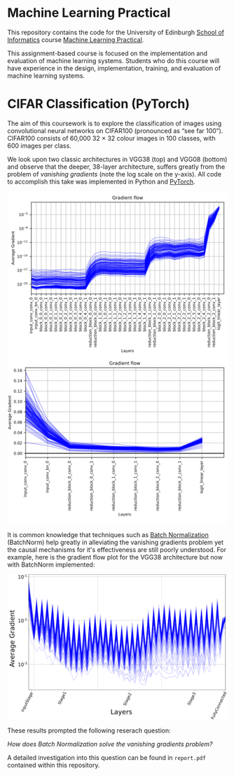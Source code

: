 # Machine Learning Practical

This repository contains the code for the University of Edinburgh [School of Informatics](http://www.inf.ed.ac.uk) course [Machine Learning Practical](http://www.inf.ed.ac.uk/teaching/courses/mlp/).

This assignment-based course is focused on the implementation and evaluation of machine learning systems. Students who do this course will have experience in the design, implementation, training, and evaluation of machine learning systems.

# CIFAR Classification (PyTorch)
The aim of this coursework is to explore the classification of images using convolutional neural networks on CIFAR100 (pronounced as “see far 100”). CIFAR100 consists of 60,000 32 × 32 colour images in 100 classes, with 600 images per class. 

We look upon two classic architectures in VGG38 (top) and VGG08 (bottom) and observe that the deeper, 38-layer architecture, suffers greatly from the problem of *vanishing gradients* (note the log scale on the y-axis). All code to accomplish this take was implemented in Python and [PyTorch](https://pytorch.org/).

![](images/vgg38_grads-1.png)
![](images/vgg08_grads-1.png)

It is common knowledge that techniques such as [Batch Normalization](https://arxiv.org/pdf/1502.03167v3.pdf) (BatchNorm) help greatly in alleviating the vanishing gradients problem yet the causal mechanisms for it's effectiveness are still poorly understood. For example, here is the gradient flow plot for the VGG38 architecture but now with BatchNorm implemented:

![](images/grad_flow2_bn-1.png)

These results prompted the following reserach question:

*How does Batch Normalization solve the vanishing gradients problem?*

A detailed investigation into this question can be found in `report.pdf` contained within this repository.

